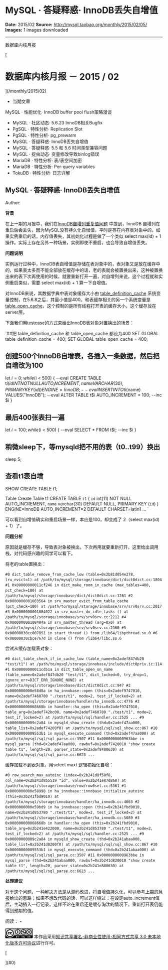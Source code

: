 # MySQL · 答疑释惑· InnoDB丢失自增值

**Date:** 2015/02
**Source:** http://mysql.taobao.org/monthly/2015/02/05/
**Images:** 1 images downloaded

---

数据库内核月报

 [
 # 数据库内核月报 － 2015 / 02
 ](/monthly/2015/02)

 * 当期文章

 MySQL · 性能优化· InnoDB buffer pool flush策略漫谈
* MySQL · 社区动态· 5.6.23 InnoDB相关Bugfix
* PgSQL · 特性分析· Replication Slot
* PgSQL · 特性分析· pg_prewarm
* MySQL · 答疑释惑· InnoDB丢失自增值
* MySQL · 答疑释惑· 5.5 和 5.6 时间类型兼容问题
* MySQL · 捉虫动态· 变量修改导致binlog错误
* MariaDB · 特性分析· 表/表空间加密
* MariaDB · 特性分析· Per-query variables
* TokuDB · 特性分析· 日志详解

 ## MySQL · 答疑释惑· InnoDB丢失自增值 
 Author: 

 **背景**

在上一期的月报中，我们在[InnoDB自增列重复值问题](http://mysql.taobao.org/index.php/MySQL%E5%86%85%E6%A0%B8%E6%9C%88%E6%8A%A5_2015.01#MySQL_.C2.B7_.E6.8D.89.E8.99.AB.E5.8A.A8.E6.80.81.C2.B7_InnoDB.E8.87.AA.E5.A2.9E.E5.88.97.E9.87.8D.E5.A4.8D.E5.80.BC.E9.97.AE.E9.A2.98) 中提到，InnoDB 自增列在重启后会丢失，因为MySQL没有持久化自增值，平时是存在内存表对象中的。如果实例重启的话，内存值丢失，其初始化过程是做了一个类似 select max(id) + 1 操作。实际上存在另外一种场景，实例即使不重启，也会导致自增值丢失。

**问题说明**

实例运行过种中，InnoDB表自增值是存储在表对象中的，表对象又是放在缓存中的，如果表太多而不能全部放在缓存中的话，老的表就会被置换出来，这种被置换出来的表下次再使用的时候，就要重新打开一遍，对自增列来说，这个过程就和实例重启类似，需要 select max(id) + 1 算一下自增值。

对InnoDB来说，其数据字典中表对象缓存大小由 [table_definition_cache](http://dev.mysql.com/doc/refman/5.6/en/server-system-variables.html#sysvar_table_definition_cache) 系统变量控制，在5.6.8之后，其最小值是400。和表缓存相关的另一个系统变量是[table_open_cache](http://dev.mysql.com/doc/refman/5.6/en/server-system-variables.html#sysvar_table_definition_cache)，这个控制的是所有线程打开表的缓存大小，这个缓存放在server层。

下面我们用testcase的方式来给出InnoDB表对象对置换出的场景：

`##把 table_definition_cache 和 table_open_cache 都设为400
SET GLOBAL table_definition_cache = 400;
SET GLOBAL table_open_cache = 400;

## 创建500个InnoDB自增表，各插入一条数据，然后把自增改为100
let $i=0;
while($i &lt; 500)
{
--eval CREATE TABLE t$i(id INT NOT NULL AUTO_INCREMENT, name VARCHAR(30), PRIMARY KEY(id)) ENGINE=InnoDB;
--eval INSERT INTO t$i(name) VALUES("InnoDB");
--eval ALTER TABLE t$i AUTO_INCREMENT = 100;
--inc $i
}

## 最后400张表扫一遍
let $i=100;
while($i &lt; 500)
{
--eval SELECT * FROM t$i;
--inc $i
}

## 稍微sleep下，等mysqld把不用的表（t0..t99）换出
sleep 5;

## 查看t1表自增
SHOW CREATE TABLE t1;

Table Create Table
t1 CREATE TABLE `t1` (
`id` int(11) NOT NULL AUTO_INCREMENT,
`name` varchar(30) DEFAULT NULL,
PRIMARY KEY (`id`)
) ENGINE=InnoDB AUTO_INCREMENT=2 DEFAULT CHARSET=latin1
...
`

可以看到自增值确实和重启场景一样，本应是100，却变成了 2（select max(id) + 1）了。

**问题分析**

原因就是缓存不够，导致表对象被换出，下次再用就要重新打开，这里给出调用栈，对代码感兴趣的同学可以看下。

将老的table置换出：

`#0 dict_table_remove_from_cache_low (table=0x2b81d054e278, lru_evict=1)
at /path/to/mysql/storage/innobase/dict/dict0dict.cc:1804
#1 0x00000000011cf246 in dict_make_room_in_cache (max_tables=400, pct_check=100)
at /path/to/mysql/storage/innobase/dict/dict0dict.cc:1261
#2 0x0000000001083564 in srv_master_evict_from_table_cache (pct_check=100)
at /path/to/mysql/storage/innobase/srv/srv0srv.cc:2017
#3 0x0000000001084022 in srv_master_do_idle_tasks () at /path/to/mysql/storage/innobase/srv/srv0srv.cc:2212
#4 0x000000000108484a in srv_master_thread (arg=0x0) at /path/to/mysql/storage/innobase/srv/srv0srv.cc:2360
#5 0x00000030cc007851 in start_thread () from /lib64/libpthread.so.0
#6 0x00000030cbce767d in clone () from /lib64/libc.so.6
`

尝试从缓存加载表对象：

`#0 dict_table_check_if_in_cache_low (table_name=0x2adef847db20 "test/t1")
at /path/to/mysql/storage/innobase/include/dict0priv.ic:114
#1 0x00000000011cd51a in dict_table_open_on_name (table_name=0x2adef847db20 "test/t1", dict_locked=0, try_drop=1,
ignore_err=DICT_ERR_IGNORE_NONE) at /path/to/mysql/storage/innobase/dict/dict0dict.cc:947
#2 0x0000000000e58d8a in ha_innobase::open (this=0x2adef9747010, name=0x2adef7460780 "./test/t1", mode=2, test_if_locked=2)
at /path/to/mysql/storage/innobase/handler/ha_innodb.cc:4776
#3 0x000000000068668b in handler::ha_open (this=0x2adef9747010, table_arg=0x2adef742bc00, name=0x2adef7460780 "./test/t1", mode=2,
test_if_locked=2) at /path/to/mysql/sql/handler.cc:2525
...
#9 0x00000000009c2a84 in mysqld_show_create (thd=0x2adef47aa000, table_list=0x2adef74200f0)
at /path/to/mysql/sql/sql_show.cc:867
#10 0x00000000009553b1 in mysql_execute_command (thd=0x2adef47aa000) at /path/to/mysql/sql/sql_parse.cc:3507
#11 0x0000000000963bbe in mysql_parse (thd=0x2adef47aa000, rawbuf=0x2adef7420010 "show create table t1", length=20,
parser_state=0x2adef8480630) at /path/to/mysql/sql/sql_parse.cc:6623
...
`

缓存加载不到表对象，用select maxt 逻辑初始化自增：

`#0 row_search_max_autoinc (index=0x2b241d8f50f8, col_name=0x2b241d855519 "id", value=0x2b241e87d8a8)
at /path/to/mysql/storage/innobase/row/row0sel.cc:5361
#1 0x0000000000e58998 in ha_innobase::innobase_initialize_autoinc (this=0x2b241fbd9010)
at /path/to/mysql/storage/innobase/handler/ha_innodb.cc:4663
#2 0x0000000000e59bd9 in ha_innobase::open (this=0x2b241fbd9010, name=0x2b241d853780 "./test/t1", mode=2, test_if_locked=2)
at /path/to/mysql/storage/innobase/handler/ha_innodb.cc:5089
#3 0x000000000068668b in handler::ha_open (this=0x2b241fbd9010, table_arg=0x2b241e422000, name=0x2b241d853780 "./test/t1", mode=2,
test_if_locked=2) at /path/to/mysql/sql/handler.cc:2525
...
#9 0x00000000009c2a84 in mysqld_show_create (thd=0x2b241abaa000, table_list=0x2b241d8200f0)
at /path/to/mysql/sql/sql_show.cc:867
#10 0x00000000009553b1 in mysql_execute_command (thd=0x2b241abaa000) at /path/to/mysql/sql/sql_parse.cc:3507
#11 0x0000000000963bbe in mysql_parse (thd=0x2b241abaa000, rawbuf=0x2b241d820010 "show create table t1", length=20,
parser_state=0x2b241e880630) at /path/to/mysql/sql/sql_parse.cc:6623
...
`

**处理建议**

对于这个问题，一种解决方法是从源码改进，将自增值持久化，可以参考[上期的月报](http://mysql.taobao.org/index.php/MySQL%E5%86%85%E6%A0%B8%E6%9C%88%E6%8A%A5_2015.01#MySQL_.C2.B7_.E6.8D.89.E8.99.AB.E5.8A.A8.E6.80.81.C2.B7_InnoDB.E8.87.AA.E5.A2.9E.E5.88.97.E9.87.8D.E5.A4.8D.E5.80.BC.E9.97.AE.E9.A2.98)给出的思路；如果不想改代码的话，可以这样绕过：在设定auto_increment值后，主动插入一行记录，这样不论在重启还是缓存淘汰的情况下，重新打开表仍能得到预期的值。

 阅读： - 

[![知识共享许可协议](.img/8232d49bd3e9_88x31.png)](http://creativecommons.org/licenses/by-nc-sa/3.0/)
本作品采用[知识共享署名-非商业性使用-相同方式共享 3.0 未本地化版本许可协议](http://creativecommons.org/licenses/by-nc-sa/3.0/)进行许可。

 [

 ](#0)